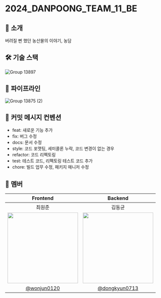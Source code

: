 # 2024_DANPOONG_TEAM_11_BE

## 🔔 소개
버려질 뻔 했던
농산물의 이야기, 농담

## 🛠 기술 스택
![Group 13897](https://github.com/user-attachments/assets/72503089-72ce-463d-9690-2d29b8cb7ec1)

## 🔁 파이프라인
![Group 13875 (2)](https://github.com/user-attachments/assets/17fb6660-526c-4d08-ae30-dc830a641a47)


## 📄 커밋 메시지 컨벤션

- feat: 새로운 기능 추가
- fix: 버그 수정
- docs: 문서 수정
- style: 코드 포맷팅, 세미콜론 누락, 코드 변경이 없는 경우
- refactor: 코드 리펙토링
- test: 테스트 코드, 리펙토링 테스트 코드 추가
- chore: 빌드 업무 수정, 패키지 매니저 수정

## 👏 멤버

<table>
<thead>
  <tr>
    <th>Frontend</th>
    <th>Backend</th>
  </tr>
</thead>
<tbody>
  <tr>
    <td align="center">최원준</td>
    <td align="center">김동균</td>
  </tr>
  <tr>
    <td>
      <a href="https://github.com/wonjun0120">
        <img src="https://github.com/wonjun0120.png" style="width:230px"/>
      </a>
    </td>
    <td>
      <a href="https://github.com/dongkyun0713">
        <img src="https://github.com/dongkyun0713.png" style="width:230px"/>
      </a>
    </td>
  </tr>
  <tr>
    <td align="center"><a href="https://github.com/wonjun0120">@wonjun0120</a></td>
    <td align="center"><a href="https://github.com/dongkyun0713">@dongkyun0713</a></td>
  </tr>
</tbody>
</table>
